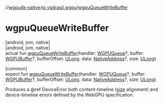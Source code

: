 //[wgpu4k-native](../../index.md)/[io.ygdrasil.wgpu](index.md)/[wgpuQueueWriteBuffer](wgpu-queue-write-buffer.md)

# wgpuQueueWriteBuffer

[android, jvm, native]\
[android, jvm, native]\
actual fun [wgpuQueueWriteBuffer](wgpu-queue-write-buffer.md)(handler: [WGPUQueue](-w-g-p-u-queue/index.md)?, buffer: [WGPUBuffer](-w-g-p-u-buffer/index.md)?, bufferOffset: [ULong](https://kotlinlang.org/api/core/kotlin-stdlib/kotlin/-u-long/index.html), data: [NativeAddress](../ffi/-native-address/index.md)?, size: [ULong](https://kotlinlang.org/api/core/kotlin-stdlib/kotlin/-u-long/index.html))

[common]\
expect fun [wgpuQueueWriteBuffer](wgpu-queue-write-buffer.md)(handler: [WGPUQueue](-w-g-p-u-queue/index.md)?, buffer: [WGPUBuffer](-w-g-p-u-buffer/index.md)?, bufferOffset: [ULong](https://kotlinlang.org/api/core/kotlin-stdlib/kotlin/-u-long/index.html), data: [NativeAddress](../ffi/-native-address/index.md)?, size: [ULong](https://kotlinlang.org/api/core/kotlin-stdlib/kotlin/-u-long/index.html))

Produces a @ref DeviceError both content-timeline ([size](wgpu-queue-write-buffer.md) alignment) and device-timeline errors defined by the WebGPU specification.